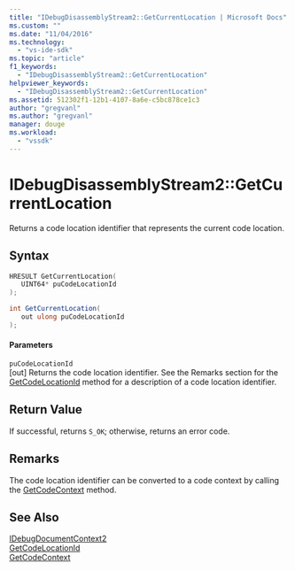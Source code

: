 ```yaml
---
title: "IDebugDisassemblyStream2::GetCurrentLocation | Microsoft Docs"
ms.custom: ""
ms.date: "11/04/2016"
ms.technology: 
  - "vs-ide-sdk"
ms.topic: "article"
f1_keywords: 
  - "IDebugDisassemblyStream2::GetCurrentLocation"
helpviewer_keywords: 
  - "IDebugDisassemblyStream2::GetCurrentLocation"
ms.assetid: 512302f1-12b1-4107-8a6e-c5bc878ce1c3
author: "gregvanl"
ms.author: "gregvanl"
manager: douge
ms.workload: 
  - "vssdk"
---
```

# IDebugDisassemblyStream2::GetCurrentLocation
Returns a code location identifier that represents the current code location.  
  
## Syntax  
  
```cpp  
HRESULT GetCurrentLocation(   
   UINT64* puCodeLocationId  
);  
```  
  
```csharp  
int GetCurrentLocation(   
   out ulong puCodeLocationId  
);  
```  
  
#### Parameters  
 `puCodeLocationId`  
 [out] Returns the code location identifier. See the Remarks section for the [GetCodeLocationId](../../../extensibility/debugger/reference/idebugdisassemblystream2-getcodelocationid.md) method for a description of a code location identifier.  
  
## Return Value  
 If successful, returns `S_OK`; otherwise, returns an error code.  
  
## Remarks  
 The code location identifier can be converted to a code context by calling the [GetCodeContext](../../../extensibility/debugger/reference/idebugdisassemblystream2-getcodecontext.md) method.  
  
## See Also  
 [IDebugDocumentContext2](../../../extensibility/debugger/reference/idebugdocumentcontext2.md)   
 [GetCodeLocationId](../../../extensibility/debugger/reference/idebugdisassemblystream2-getcodelocationid.md)   
 [GetCodeContext](../../../extensibility/debugger/reference/idebugdisassemblystream2-getcodecontext.md)